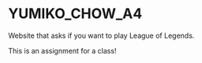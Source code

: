 # YUMIKO_CHOW_A4

Website that asks if you want to play League of Legends.

This is an assignment for a class!

